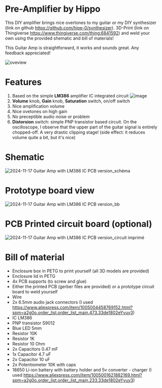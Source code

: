 ﻿# Pre-Amplifier by Hippo

This DIY amplifier brings nice overtones to my guitar or my DIY synthesizer (link on github https://github.com/hipe-0/synthesizer).
3D-Print (link on Thingiverse https://www.thingiverse.com/thing:6841592) and weld your own using the provided shematic and bill of materials!

This Guitar Amp is straightforward, it works and sounds great. Any feedback appreciated!

![oveview](https://github.com/user-attachments/assets/4b9e8350-353e-4c2c-883b-4f41ec04b319)

# Features
1. Based on the simple **LM386** amplifier IC integrated circuit
  ![image](https://github.com/user-attachments/assets/6cefde06-c6d6-44b8-99a2-06de7cbee73a)
3. **Volume** knob, **Gain** knob, **Saturation** switch, on/off switch
4. Nice amplification volume 
5. Nice ovetones on high gain
6. No preceptible audio noise or problem
7. **Distorsion** switch: simple PNP transistor based circuit. On the oscilloscope, I observe that the upper part of the guitar signal is entirely chopped-off. A very drastic clipping stage! (side effect: it reduces volume quite a bit, but it's nice)

# Shematic
![2024-11-17 Guitar Amp with LM386 IC PCB version_schéma](https://github.com/user-attachments/assets/6841a25a-a15e-4e94-b111-990fc29eecd8)

# Prototype board view
![2024-11-17 Guitar Amp with LM386 IC PCB version_bb](https://github.com/user-attachments/assets/14b86e2b-ff39-4d20-b0dd-137a01a2d5b9)

# PCB Printed circuit board (optional)
![2024-11-17 Guitar Amp with LM386 IC PCB version_circuit imprimé](https://github.com/user-attachments/assets/9d9245cc-9326-44e2-ba8a-51a9ef83d8e9)

# Bill of material
- Enclosure box in PETG to print yourself (all 3D models are provided)
- Enclosure lid in PETG
- 4x PCB supports (to screw and glue)
- Either the printed PCB (gerber files are provided) or a prototype circuit board to weld yourself
- Wire
- 2x 6.5mm audio jack connectors (I used https://www.aliexpress.com/item/1005004458769152.html?spm=a2g0o.order_list.order_list_main.473.33de1802eYvuy3)
- IC LM386
- PNP transistor S9012
- Blue LED 5mm
- Resistor 10K
- Resistor 1K
- Resistor 10 Ohm
- 2x Capacitors 0.47 mF
- 1x Capacitor 4.7 uF
- 2x Capacitor 10 uF
- 2x Potentiometer 10K with caps
- 18650 Li-ion battery with battery holder and 5v converter - charger (I used https://www.aliexpress.com/item/1005001621882169.html?spm=a2g0o.order_list.order_list_main.233.33de1802eYvuy3)
